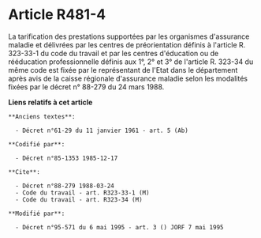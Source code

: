 # Article R481-4

La tarification des prestations supportées par les organismes d'assurance maladie et délivrées par les centres de
préorientation définis à l'article R. 323-33-1 du code du travail et par les centres d'éducation ou de rééducation
professionnelle définis aux 1°, 2° et 3° de l'article R. 323-34 du même code est fixée par le représentant de l'Etat dans le
département après avis de la caisse régionale d'assurance maladie selon les modalités fixées par le décret n° 88-279 du 24
mars 1988.

**Liens relatifs à cet article**

	**Anciens textes**:

	  - Décret n°61-29 du 11 janvier 1961 - art. 5 (Ab)

	**Codifié par**:

	  - Décret n°85-1353 1985-12-17

	**Cite**:

	  - Décret n°88-279 1988-03-24
	  - Code du travail - art. R323-33-1 (M)
	  - Code du travail - art. R323-34 (M)

	**Modifié par**:

	  - Décret n°95-571 du 6 mai 1995 - art. 3 () JORF 7 mai 1995
